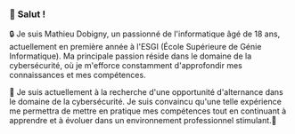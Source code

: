 ### 👋 **Salut !**

🔒 Je suis Mathieu Dobigny, un passionné de l'informatique âgé de 18 ans, actuellement en première année à l'ESGI (École Supérieure de Génie Informatique). Ma principale passion réside dans le domaine de la cybersécurité, où je m'efforce constamment d'approfondir mes connaissances et mes compétences.

💼 Je suis actuellement à la recherche d'une opportunité d'alternance dans le domaine de la cybersécurité. Je suis convaincu qu'une telle expérience me permettra de mettre en pratique mes compétences tout en continuant à apprendre et à évoluer dans un environnement professionnel stimulant.🚀
